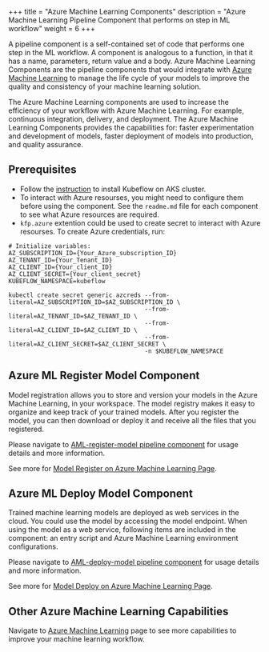 +++
title = "Azure Machine Learning Components"
description = "Azure Machine Learning Pipeline Component that performs on step in ML workflow"
weight = 6
+++

A pipeline component is a self-contained set of code that performs one step in the ML workflow. A component is analogous to a function, in that it has a name, parameters, return value and a body. Azure Machine Learning Components are the pipeline components that would integrate with [Azure Machine Learning](https://docs.microsoft.com/en-us/azure/machine-learning/) to manage the life cycle of your models to improve the quality and consistency of your machine learning solution.

The Azure Machine Learning components are used to increase the efficiency of your workflow with Azure Machine Learning. For example, continuous integration, delivery, and deployment. The Azure Machine Learning Components provides the capabilities for: faster experimentation and development of models, faster deployment of models into production, and quality assurance.

## Prerequisites

- Follow the [instruction](https://www.kubeflow.org/docs/azure/) to install Kubeflow on AKS cluster.
- To interact with Azure resourses, you might need to configure them before using the component. See the `readme.md` file for each component to see what Azure resources are required.
- `kfp.azure` extention could be used to create secret to interact with Azure resourses. To create Azure credentials, run:

```shell
# Initialize variables:
AZ_SUBSCRIPTION_ID={Your_Azure_subscription_ID}
AZ_TENANT_ID={Your_Tenant_ID}
AZ_CLIENT_ID={Your_client_ID}
AZ_CLIENT_SECRET={Your_client_secret}
KUBEFLOW_NAMESPACE=kubeflow

kubectl create secret generic azcreds --from-literal=AZ_SUBSCRIPTION_ID=$AZ_SUBSCRIPTION_ID \
                                      --from-literal=AZ_TENANT_ID=$AZ_TENANT_ID \
                                      --from-literal=AZ_CLIENT_ID=$AZ_CLIENT_ID \
                                      --from-literal=AZ_CLIENT_SECRET=$AZ_CLIENT_SECRET \
                                      -n $KUBEFLOW_NAMESPACE
```

## Azure ML Register Model Component

Model registration allows you to store and version your models in the Azure Machine Learning, in your workspace. The model registry makes it easy to organize and keep track of your trained models. After you register the model, you can then download or deploy it and receive all the files that you registered.

Please navigate to [AML-register-model pipeline component](https://github.com/kubeflow/pipelines/tree/master/components/azure/azureml/aml-register-model) for usage details and more information.

See more for [Model Register on Azure Machine Learning Page](https://docs.microsoft.com/en-us/azure/machine-learning/concept-model-management-and-deployment).

## Azure ML Deploy Model Component

Trained machine learning models are deployed as web services in the cloud. You could use the model by accessing the model endpoint. When using the model as a web service, following items are included in the component: an entry script and Azure Machine Learning environment configurations.

Please navigate to [AML-deploy-model pipeline component](https://github.com/kubeflow/pipelines/tree/master/components/azure/azureml/aml-deploy-model) for usage details and more information.

See more for [Model Deploy on Azure Machine Learning Page](https://docs.microsoft.com/en-us/azure/machine-learning/concept-model-management-and-deployment).

## Other Azure Machine Learning Capabilities
Navigate to [Azure Machine Learning](https://docs.microsoft.com/en-us/azure/machine-learning/) page to see more capabilities to improve your machine learning workflow.
